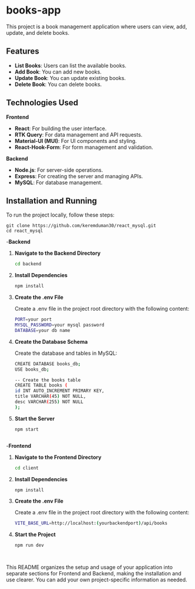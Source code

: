 # books-app

This project is a book management application where users can view, add, update, and delete books.

## Features
- **List Books**: Users can list the available books.
- **Add Book**: You can add new books.
- **Update Book**: You can update existing books.
- **Delete Book**: You can delete books.

## Technologies Used
**Frontend**

- **React**: For building the user interface.
- **RTK Query**: For data management and API requests.
- **Material-UI (MUI)**: For UI components and styling.
- **React-Hook-Form**: For form management and validation.

**Backend**

- **Node.js**: For server-side operations.
- **Express**: For creating the server and managing APIs.
- **MySQL**: For database management.

## Installation and Running
To run the project locally, follow these steps:
  
    
    git clone https://github.com/keremduman30/react_mysql.git
    cd react_mysql


   -**Backend**

1. **Navigate to the Backend Directory**
   ```bash
   cd backend
2. **Install Dependencies**
   ```bash
   npm install
   
3. **Create the .env File**
   
   Create a .env file in the project root directory with the following content:

    ```bash
    PORT=your port
    MYSQL_PASSWORD=your mysql password
    DATABASE=your db name

5. **Create the Database Schema**

   Create the database and tables in MySQL:

    ```bash
    CREATE DATABASE books_db;
    USE books_db;

    -- Create the books table
    CREATE TABLE books (
    id INT AUTO_INCREMENT PRIMARY KEY,
    title VARCHAR(45) NOT NULL,
    desc VARCHAR(255) NOT NULL
    );

6. **Start the Server**
   ```bash
   npm start



  -**Frontend**
  
1. **Navigate to the Frontend Directory**
   
   ```bash
   cd client
   
3. **Install Dependencies**
   
   ```bash
   npm install
   
5. **Create the .env File**
   
   Create a .env file in the project root directory with the following content:
   
    ```bash
    VITE_BASE_URL=http://localhost:(yourbackendport)/api/books
    

 6. **Start the Project**
     ```bash
     npm run dev

   
This README organizes the setup and usage of your application into separate sections for Frontend and Backend, making the installation and use clearer. You can add your own project-specific information as needed.

